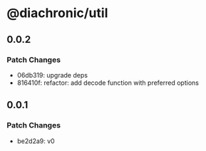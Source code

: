 # @diachronic/util

## 0.0.2

### Patch Changes

- 06db319: upgrade deps
- 816410f: refactor: add decode function with preferred options

## 0.0.1

### Patch Changes

- be2d2a9: v0
